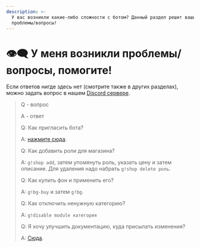 ```yaml
---
description: >-
  У вас возникли какие-либо сложности с ботом? Данный раздел решит ваши
  проблемы/вопросы!
---
```


# 👁‍🗨 У меня возникли проблемы/вопросы, помогите!

Если ответов нигде здесь нет \(смотрите также в других разделах\), можно задать вопрос в нашем [Discord сервере](https://discord.gg/CHTchRR9Dz).

> Q - вопрос
>
> A - ответ
>
> Q: Как пригласить бота?
>
> A: [нажмите сюда](https://discord.com/api/oauth2/authorize?client_id=732117360160538654&permissions=8&redirect_uri=https%3A%2F%2Fdiscord.gg%2FRPb2KXN&scope=bot).
>
> Q: Как добавить роли для магазина?
>
> A: `g!shop add`, затем упомянуть роль, указать цену и затем описание. Для удаления надо набрать `g!shop delete роль`.
>
> Q: Как купить фон и применить его?
>
> A: `g!bg-buy` и затем `g!bg`.
>
> Q: Как отключить ненужную категорию?
>
> A: `g!disable module категория`
>
> Q: Я хочу улучшить документацию, куда присылать изменения?
>
> A: [Сюда](https://github.com/nevzorl/docs.gamemax.top).

